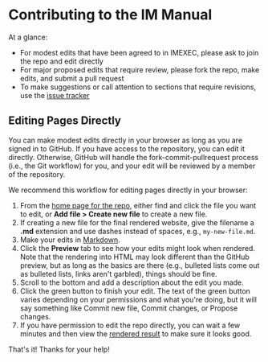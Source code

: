 # Contributing to the IM Manual

At a glance:

* For modest edits that have been agreed to in IMEXEC, please ask to join the repo and edit directly
* For major proposed edits that require review, please fork the repo, make edits, and submit a pull request
* To make suggestions or call attention to sections that require revisions, use the [issue tracker](https://github.com/lter/im-manual/issues)

## Editing Pages Directly

You can make modest edits directly in your browser as long as you are signed in to GitHub.
If you have access to the repository, you can edit it directly.
Otherwise, GitHub will handle the fork-commit-pullrequest process (i.e., the Git workflow) for you, and your edit will be reviewed by a member of the repository.

We recommend this workflow for editing pages directly in your browser:

1. From the [home page for the repo](https://github.com/lter/im-manual), either find and click the file you want to edit, or **Add file > Create new file** to create a new file.
2. If creating a new file for the final rendered website, give the filename a **.md** extension and use dashes instead of spaces, e.g., `my-new-file.md`.
3. Make your edits in [Markdown](https://github.com/adam-p/markdown-here/wiki/Markdown-Cheatsheet).
4. Click the **Preview** tab to see how your edits might look when rendered.  Note that the rendering into HTML may look different than the GitHub preview, but as long as the basics are there (e.g., bulleted lists come out as bulleted lists, links aren't garbled), things should be fine.
5. Scroll to the bottom and add a description about the edit you made.
6. Click the green button to finish your edit.  The text of the green button varies depending on your permissions and what you're doing, but it will say something like Commit new file, Commit changes, or Propose changes.
7. If you have permission to edit the repo directly, you can wait a few minutes and then view the [rendered result](https://lter.github.io/im-manual/) to make sure it looks good.

That's it!  Thanks for your help!

